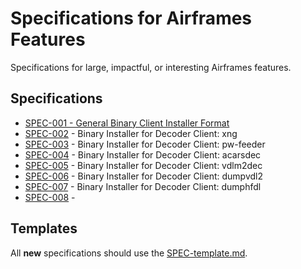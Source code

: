 # Specifications for Airframes Features
Specifications for large, impactful, or interesting Airframes features.

## Specifications

- [SPEC-001 - General Binary Client Installer Format](specs/SPEC-001-General_Binary_Client_Installer_Format.md)
- [SPEC-002](specs/SPEC-002.md) - Binary Installer for Decoder Client: xng
- [SPEC-003](specs/SPEC-003.md) - Binary Installer for Decoder Client: pw-feeder
- [SPEC-004](specs/SPEC-004.md) - Binary Installer for Decoder Client: acarsdec
- [SPEC-005](specs/SPEC-005.md) - Binary Installer for Decoder Client: vdlm2dec
- [SPEC-006](specs/SPEC-006.md) - Binary Installer for Decoder Client: dumpvdl2
- [SPEC-007](specs/SPEC-007.md) - Binary Installer for Decoder Client: dumphfdl
- [SPEC-008](specs/SPEC-008.md) - 

## Templates

All **new** specifications should use the [SPEC-template.md](SPEC-template.md).
